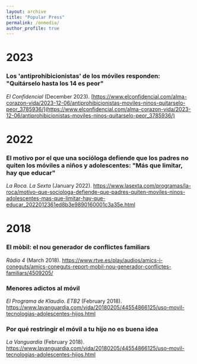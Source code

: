 ```yaml
---
layout: archive
title: "Popular Press"
permalink: /onmedia/
author_profile: true
---
```



# 2023
### Los 'antiprohibicionistas' de los móviles responden: "Quitárselo hasta los 14 es peor" 
<i>El Confidencial</i> (December 2023). 
[https://www.elconfidencial.com/alma-corazon-vida/2023-12-06/antiprohibicionistas-moviles-ninos-quitarselo-peor_3785936/](https://www.elconfidencial.com/alma-corazon-vida/2023-12-06/antiprohibicionistas-moviles-ninos-quitarselo-peor_3785936/)


# 2022
### El motivo por el que una socióloga defiende que los padres no quiten los móviles a niños y adolescentes: "Más que limitar, hay que educar"
<i>La Roca. La Sexta</i> (January 2022).
https://www.lasexta.com/programas/la-roca/motivo-que-sociologa-defiende-que-padres-quiten-moviles-ninos-adolescentes-mas-que-limitar-hay-que-educar_2022012361ed8b3e9890160001c3a35e.html


# 2018
### El mòbil: el nou generador de conflictes familiars
<i>Ràdio 4</i> (March 2018).
https://www.rtve.es/play/audios/amics-i-coneguts/amics-coneguts-report-mobil-nou-generador-conflictes-familiars/4509205/

### Menores adictos al móvil
<i>El Programa de Klaudio. ETB2</i> (February 2018).
https://www.lavanguardia.com/vida/20180205/44554866125/uso-movil-tecnologias-adolescentes-hijos.html

### Por qué restringir el móvil a tu hijo no es buena idea
<i>La Vanguardia</i> (February 2018).
https://www.lavanguardia.com/vida/20180205/44554866125/uso-movil-tecnologias-adolescentes-hijos.html

